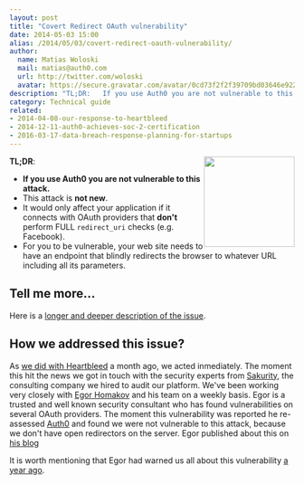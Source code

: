 ```yaml
---
layout: post
title: "Covert Redirect OAuth vulnerability"
date: 2014-05-03 15:00
alias: /2014/05/03/covert-redirect-oauth-vulnerability/
author:
  name: Matias Woloski
  mail: matias@auth0.com
  url: http://twitter.com/woloski
  avatar: https://secure.gravatar.com/avatar/0cd73f2f2f39709bd03646e9225cc3d3?s=60
description: "TL;DR:   If you use Auth0 you are not vulnerable to this attack. This attack is not new.  It would only affect your application if it connects with OAuth"
category: Technical guide
related:
- 2014-04-08-our-response-to-heartbleed
- 2014-12-11-auth0-achieves-soc-2-certification
- 2016-03-17-data-breach-response-planning-for-startups
---
```


<div style="float: right"><img style="width: 160px" src="https://cloudup.com/cNrPmErka3J+"></div>

**TL;DR**:

* **If you use Auth0 you are not vulnerable to this attack.**
* This attack is __not new__.
* It would only affect your application if it connects with OAuth providers that __don't__ perform FULL `redirect_uri` checks (e.g. Facebook).
* For you to be vulnerable, your web site needs to have an endpoint that blindly redirects the browser to whatever URL including all its parameters.

<!-- more -->

## Tell me more…

Here is a [longer and deeper description of the issue](http://dannythorpe.com/2014/05/02/tech-analysis-of-serious-security-flaw-in-oauth-openid-discovered/).

## How we addressed this issue?

As [we did with Heartbleed](https://auth0.com/blog/2014/04/08/our-response-to-heartbleed/) a month ago, we acted inmediately. The moment this hit the news we got in touch with the security experts from [Sakurity](http://sakurity.com), the consulting company we hired to audit our platform. We've been working very closely with [Egor Homakov](https://twitter.com/homakov) and his team on a weekly basis. Egor is a trusted and well known security consultant who has found vulnerabilities on several OAuth providers. The moment this vulnerability was reported he re-assessed [Auth0](https://auth0.com) and found we were not vulnerable to this attack, because we don't have open redirectors on the server. Egor published about this on [his blog](http://homakov.blogspot.com/2014/05/covert-redirect-faq.html)

It is worth mentioning that Egor had warned us all about this vulnerability [a year ago](http://homakov.blogspot.com.ar/2013/02/hacking-facebook-with-oauth2-and-chrome.html).
